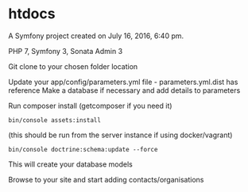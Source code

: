 htdocs
======

A Symfony project created on July 16, 2016, 6:40 pm.

PHP 7, Symfony 3, Sonata Admin 3

Git clone to your chosen folder location

Update your app/config/parameters.yml file - parameters.yml.dist has reference
Make a database if necessary and add details to parameters

Run composer install (getcomposer if you need it)
```
bin/console assets:install
```
(this should be run from the server instance if using docker/vagrant)

```
bin/console doctrine:schema:update --force
```
This will create your database models

Browse to your site and start adding contacts/organisations

